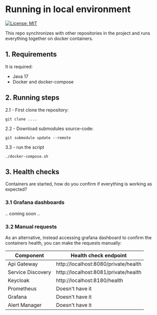 # Running in local environment

[![License: MIT](https://img.shields.io/badge/License-MIT-green.svg)](https://github.com/groot-mg/docker-local-setup/blob/main/LICENSE)


This repo synchronizes with other repositories in the project and runs everything together on docker containers.

## 1. Requirements

It is required:
* Java 17
* Docker and docker-compose

## 2. Running steps
2.1 - First clone the repository:
```shell
git clone ....
```

2.2 - Download submodules source-code:
```shell
git submodule update --remote
```
3.3 - run the script
```shell
./docker-compose.sh
```

## 3. Health checks

Containers are started, how do you confirm if everything is working as expected?

### 3.1 Grafana dashboards

.. coming soon ..

### 3.2 Manual requests

As an alternative, instead accessing grafana dashboard to confirm the containers health, you can make the requests manually:

| Component         | Health check endpoint                |
|-------------------|--------------------------------------|
| Api Gateway       | http://localhost:8080/private/health | 
| Service Discovery | http://localhost:8081/private/health |
| Keycloak          | http://localhost:8180/health         |
| Prometheus        | Doesn't have it                      |
| Grafana           | Doesn't have it                      |
| Alert Manager     | Doesn't have it                      |